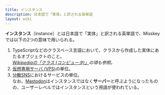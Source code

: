 ```yaml
---
title: インスタンス
description: 日本語で「実体」と訳される英単語
layout: wiki
---
```

**インスタンス**（instance）とは日本語で「実体」と訳される英単語で、Misskeyでは以下の2つの意味で用いられる。

1. TypeScriptなどのクラスベース言語において、クラスから作成した実体にあたるオブジェクトのこと。  
  *[Wikipediaの「クラス (コンピュータ)」](https://ja.wikipedia.org/wiki/%E3%82%AF%E3%83%A9%E3%82%B9_(%E3%82%B3%E3%83%B3%E3%83%94%E3%83%A5%E3%83%BC%E3%82%BF))の項も参照。*
2. [仮想専用サーバ (VPS)](../virtual-private-server/)の単位。
3. [分散SNS](../decentralized-social-networking-service/)におけるサービスの単位。  
  なお、[Mastodon](../../softwares/mastodon/)はインスタンスではなく**サーバー**と呼ぶようになったものの、ユーザーレベルではインスタンスという用語が使われている。
